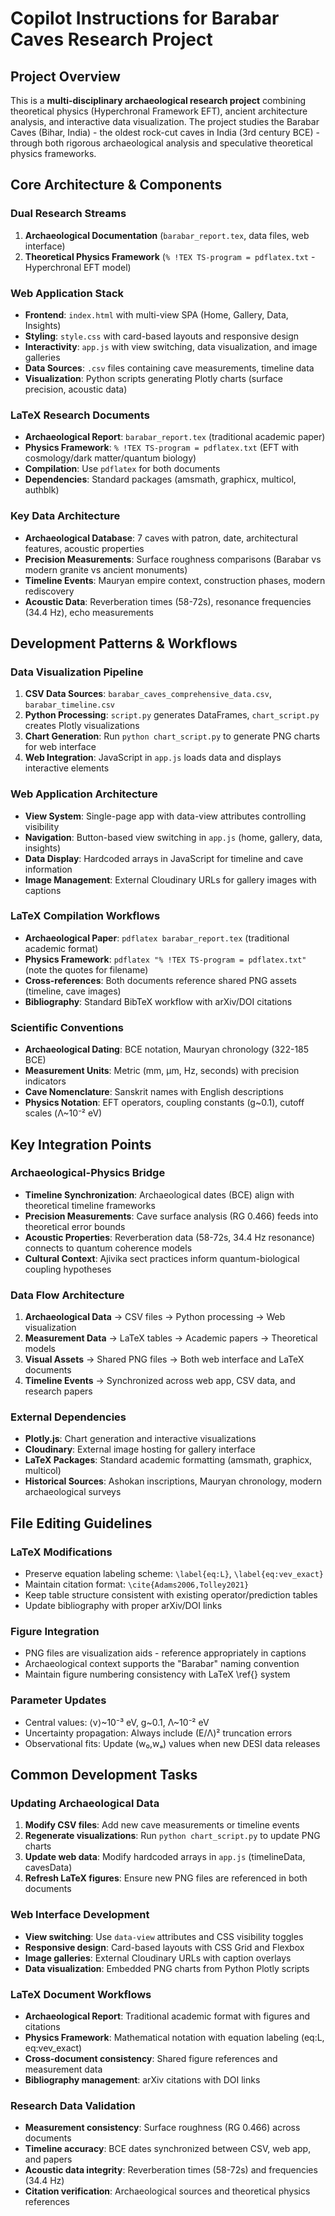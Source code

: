 # Copilot Instructions for Barabar Caves Research Project

## Project Overview
This is a **multi-disciplinary archaeological research project** combining theoretical physics (Hyperchronal Framework EFT), ancient architecture analysis, and interactive data visualization. The project studies the Barabar Caves (Bihar, India) - the oldest rock-cut caves in India (3rd century BCE) - through both rigorous archaeological analysis and speculative theoretical physics frameworks.

## Core Architecture & Components

### Dual Research Streams
1. **Archaeological Documentation** (`barabar_report.tex`, data files, web interface)
2. **Theoretical Physics Framework** (`% !TEX TS-program = pdflatex.txt` - Hyperchronal EFT model)

### Web Application Stack
- **Frontend**: `index.html` with multi-view SPA (Home, Gallery, Data, Insights)
- **Styling**: `style.css` with card-based layouts and responsive design
- **Interactivity**: `app.js` with view switching, data visualization, and image galleries
- **Data Sources**: `.csv` files containing cave measurements, timeline data
- **Visualization**: Python scripts generating Plotly charts (surface precision, acoustic data)

### LaTeX Research Documents
- **Archaeological Report**: `barabar_report.tex` (traditional academic paper)
- **Physics Framework**: `% !TEX TS-program = pdflatex.txt` (EFT with cosmology/dark matter/quantum biology)
- **Compilation**: Use `pdflatex` for both documents
- **Dependencies**: Standard packages (amsmath, graphicx, multicol, authblk)

### Key Data Architecture
- **Archaeological Database**: 7 caves with patron, date, architectural features, acoustic properties
- **Precision Measurements**: Surface roughness comparisons (Barabar vs modern granite vs ancient monuments)
- **Timeline Events**: Mauryan empire context, construction phases, modern rediscovery
- **Acoustic Data**: Reverberation times (58-72s), resonance frequencies (34.4 Hz), echo measurements

## Development Patterns & Workflows

### Data Visualization Pipeline
1. **CSV Data Sources**: `barabar_caves_comprehensive_data.csv`, `barabar_timeline.csv`
2. **Python Processing**: `script.py` generates DataFrames, `chart_script.py` creates Plotly visualizations
3. **Chart Generation**: Run `python chart_script.py` to generate PNG charts for web interface
4. **Web Integration**: JavaScript in `app.js` loads data and displays interactive elements

### Web Application Architecture
- **View System**: Single-page app with data-view attributes controlling visibility
- **Navigation**: Button-based view switching in `app.js` (home, gallery, data, insights)
- **Data Display**: Hardcoded arrays in JavaScript for timeline and cave information
- **Image Management**: External Cloudinary URLs for gallery images with captions

### LaTeX Compilation Workflows
- **Archaeological Paper**: `pdflatex barabar_report.tex` (traditional academic format)
- **Physics Framework**: `pdflatex "% !TEX TS-program = pdflatex.txt"` (note the quotes for filename)
- **Cross-references**: Both documents reference shared PNG assets (timeline, cave images)
- **Bibliography**: Standard BibTeX workflow with arXiv/DOI citations

### Scientific Conventions
- **Archaeological Dating**: BCE notation, Mauryan chronology (322-185 BCE)
- **Measurement Units**: Metric (mm, μm, Hz, seconds) with precision indicators
- **Cave Nomenclature**: Sanskrit names with English descriptions
- **Physics Notation**: EFT operators, coupling constants (g~0.1), cutoff scales (Λ~10⁻² eV)

## Key Integration Points

### Archaeological-Physics Bridge
- **Timeline Synchronization**: Archaeological dates (BCE) align with theoretical timeline frameworks
- **Precision Measurements**: Cave surface analysis (RG 0.466) feeds into theoretical error bounds
- **Acoustic Properties**: Reverberation data (58-72s, 34.4 Hz resonance) connects to quantum coherence models
- **Cultural Context**: Ajivika sect practices inform quantum-biological coupling hypotheses

### Data Flow Architecture
1. **Archaeological Data** → CSV files → Python processing → Web visualization
2. **Measurement Data** → LaTeX tables → Academic papers → Theoretical models
3. **Visual Assets** → Shared PNG files → Both web interface and LaTeX documents
4. **Timeline Events** → Synchronized across web app, CSV data, and research papers

### External Dependencies
- **Plotly.js**: Chart generation and interactive visualizations
- **Cloudinary**: External image hosting for gallery interface
- **LaTeX Packages**: Standard academic formatting (amsmath, graphicx, multicol)
- **Historical Sources**: Ashokan inscriptions, Mauryan chronology, modern archaeological surveys

## File Editing Guidelines

### LaTeX Modifications
- Preserve equation labeling scheme: `\label{eq:L}`, `\label{eq:vev_exact}`
- Maintain citation format: `\cite{Adams2006,Tolley2021}`
- Keep table structure consistent with existing operator/prediction tables
- Update bibliography with proper arXiv/DOI links

### Figure Integration
- PNG files are visualization aids - reference appropriately in captions
- Archaeological context supports the "Barabar" naming convention
- Maintain figure numbering consistency with LaTeX \ref{} system

### Parameter Updates
- Central values: ⟨v⟩~10⁻³ eV, g~0.1, Λ~10⁻² eV
- Uncertainty propagation: Always include (E/Λ)² truncation errors
- Observational fits: Update (w₀,wₐ) values when new DESI data releases

## Common Development Tasks

### Updating Archaeological Data
1. **Modify CSV files**: Add new cave measurements or timeline events
2. **Regenerate visualizations**: Run `python chart_script.py` to update PNG charts
3. **Update web data**: Modify hardcoded arrays in `app.js` (timelineData, cavesData)
4. **Refresh LaTeX figures**: Ensure new PNG files are referenced in both documents

### Web Interface Development
- **View switching**: Use `data-view` attributes and CSS visibility toggles
- **Responsive design**: Card-based layouts with CSS Grid and Flexbox
- **Image galleries**: External Cloudinary URLs with caption overlays
- **Data visualization**: Embedded PNG charts from Python Plotly scripts

### LaTeX Document Workflows
- **Archaeological Report**: Traditional academic format with figures and citations
- **Physics Framework**: Mathematical notation with equation labeling (eq:L, eq:vev_exact)
- **Cross-document consistency**: Shared figure references and measurement data
- **Bibliography management**: arXiv citations with DOI links

### Research Data Validation
- **Measurement consistency**: Surface roughness (RG 0.466) across documents
- **Timeline accuracy**: BCE dates synchronized between CSV, web app, and papers
- **Acoustic data integrity**: Reverberation times (58-72s) and frequencies (34.4 Hz)
- **Citation verification**: Archaeological sources and theoretical physics references
